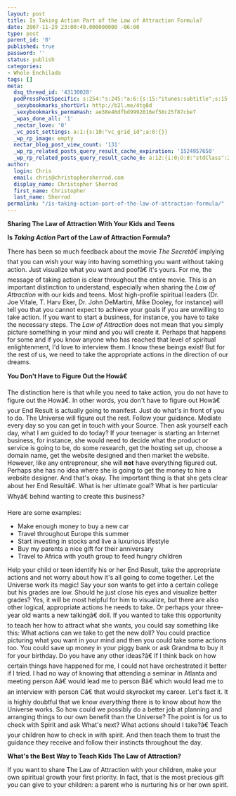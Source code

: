 ```yaml
---
layout: post
title: Is Taking Action Part of the Law of Attraction Formula?
date: 2007-11-29 23:00:40.000000000 -06:00
type: post
parent_id: '0'
published: true
password: ''
status: publish
categories:
- Whole Enchilada
tags: []
meta:
  dsq_thread_id: '43130028'
  podPressPostSpecific: s:254:"s:245:"a:6:{s:15:"itunes:subtitle";s:15:"##PostExcerpt##";s:14:"itunes:summary";s:15:"##PostExcerpt##";s:15:"itunes:keywords";s:17:"##WordPressCats##";s:13:"itunes:author";s:10:"##Global##";s:15:"itunes:explicit";s:2:"No";s:12:"itunes:block";s:2:"No";}";";
  _sexybookmarks_shortUrl: http://b2l.me/4tg8d
  _sexybookmarks_permaHash: ae38e46dfbd9992816ef58c25f87cbe7
  _wpas_done_all: '1'
  _nectar_love: '0'
  _vc_post_settings: a:1:{s:10:"vc_grid_id";a:0:{}}
  _wp_rp_image: empty
  nectar_blog_post_view_count: '131'
  _wp_rp_related_posts_query_result_cache_expiration: '1524957650'
  _wp_rp_related_posts_query_result_cache_6: a:12:{i:0;O:8:"stdClass":2:{s:7:"post_id";s:2:"45";s:5:"score";s:18:"24.675654886380187";}i:1;O:8:"stdClass":2:{s:7:"post_id";s:3:"624";s:5:"score";s:17:"24.08172628591535";}i:2;O:8:"stdClass":2:{s:7:"post_id";s:2:"44";s:5:"score";s:17:"23.86057098176859";}i:3;O:8:"stdClass":2:{s:7:"post_id";s:3:"737";s:5:"score";s:17:"23.47038854035872";}i:4;O:8:"stdClass":2:{s:7:"post_id";s:3:"678";s:5:"score";s:18:"21.750037737253397";}i:5;O:8:"stdClass":2:{s:7:"post_id";s:3:"152";s:5:"score";s:18:"21.409038101598615";}i:6;O:8:"stdClass":2:{s:7:"post_id";s:4:"1108";s:5:"score";s:16:"20.0586191417934";}i:7;O:8:"stdClass":2:{s:7:"post_id";s:3:"400";s:5:"score";s:18:"19.857610981295274";}i:8;O:8:"stdClass":2:{s:7:"post_id";s:3:"277";s:5:"score";s:18:"18.750130377783655";}i:9;O:8:"stdClass":2:{s:7:"post_id";s:2:"39";s:5:"score";s:18:"17.661280059372235";}i:10;O:8:"stdClass":2:{s:7:"post_id";s:4:"4137";s:5:"score";s:18:"16.917548914035347";}i:11;O:8:"stdClass":2:{s:7:"post_id";s:4:"4126";s:5:"score";s:18:"16.917548914035347";}}
author:
  login: Chris
  email: chris@christophersherrod.com
  display_name: Christopher Sherrod
  first_name: Christopher
  last_name: Sherrod
permalink: "/is-taking-action-part-of-the-law-of-attraction-formula/"
---
```

<p><strong>Sharing The Law of Attraction With Your Kids and Teens</strong></p>
<p><strong>Is <em>Taking Action</em> Part of the Law of Attraction Formula?</strong></p>
<p><strong> </strong>There has been so much feedback about the movie <em>The Secretâ€</em> implying that you can wish your way into having something you want without taking action. Just visualize what you want and poofâ€ it's yours.  For me, the message of taking action is clear throughout the entire movie. This is an important distinction to understand, especially when sharing the <em>Law of Attraction</em> with our kids and teens. Most high-profile spiritual leaders (Dr. Joe Vitale, T. Harv Eker, Dr. John DeMartini, Mike Dooley, for instance) will tell you that you cannot expect to achieve your goals if you are unwilling to take action. If you want to start a business, for instance, you have to take the necessary steps.  The <em>Law of Attraction</em> does not mean that you simply picture something in your mind and you will create it. Perhaps that happens for some and if you know anyone who has reached that level of spiritual enlightenment, I'd love to interview them. I know these beings exist! But for the rest of us, we need to take the appropriate actions in the direction of our dreams.</p>
<p><strong>You Don't Have to Figure Out the Howâ€</strong></p>
<p>The distinction here is that while you need to take action, you do not have to figure out the Howâ€. In other words, you don't have to figure out Howâ€ your End Result is actually going to manifest. Just do what's in front of you to do. The Universe will figure out the rest. Follow your guidance. Mediate every day so you can get in touch with your Source. Then ask yourself each day, what I am guided to do today? If your teenager is starting an Internet business, for instance, she would need to decide what the product or service is going to be, do some research, get the hosting set up, choose a domain name, get the website designed and then market the website. However, like any entrepreneur, she will<strong> not</strong> have everything figured out. Perhaps she has no idea where she is going to get the money to hire a website designer. And that's okay. The important thing is that she gets clear about her End Resultâ€. What is her ultimate goal? What is her particular Whyâ€ behind wanting to create this business?</p>
<p>Here are some examples:</p>
<ul>
<li>Make enough money to buy a new car</li>
<li>Travel throughout Europe this summer</li>
<li>Start investing in stocks and live a luxurious lifestyle</li>
<li>Buy my parents a nice gift for their anniversary</li>
<li>Travel to Africa with youth group to feed hungry children</li>
</ul>
<p>Help your child or teen identify his or her End Result, take the appropriate actions and not worry about how it's all going to come together. Let the Universe work its magic!  Say your son wants to get into a certain college but his grades are low. Should he just close his eyes and visualize better grades? Yes, it will be most helpful for him to visualize, but there are also other logical, appropriate actions he needs to take. Or perhaps your three-year old wants a new talkingâ€ doll. If you wanted to take this opportunity to teach her how to attract what she wants, you could say something like this: What actions can we take to get the new doll? You could practice picturing what you want in your mind and then you could take some actions too. You could save up money in your piggy bank or ask Grandma to buy it for your birthday. Do you have any other ideas?â€ If I think back on how certain things have happened for me, I could not have orchestrated it better if I tried. I had no way of knowing that attending a seminar in Atlanta and meeting person Aâ€ would lead me to person Bâ€ which would lead me to an interview with person Câ€ that would skyrocket my career.   Let's fact it. It is highly doubtful that we know <em>everything</em> there is to know about how the Universe works. So how could we possibly do a better job at planning and arranging things to our own benefit than the Universe? The point is for us to check with Spirit and ask What's next? What actions should I take?â€ Teach your children how to check in with spirit. And then teach them to trust the guidance they receive and follow their instincts throughout the day.</p>
<p><strong>What's the Best Way to Teach Kids The Law of Attraction?</strong></p>
<p>If you want to share The Law of Attraction with your children, make your own spiritual growth your first priority. In fact, that is the most precious gift you can give to your children: a parent who is nurturing his or her own spirit.</p>

